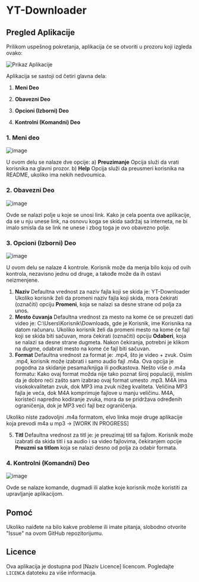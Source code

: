 # YT-Downloader

## Pregled Aplikacije

Prilikom uspešnog pokretanja, aplikacija će se otvoriti u prozoru koji izgleda ovako:

![Prikaz Aplikacije](https://github.com/SofrA11/YT-Downloader/assets/107811123/bc65bf42-bb4f-4007-be24-36195b561b88)

Aplikacija se sastoji od četiri glavna dela:
1. **Meni Deo**
  
2. **Obavezni Deo**
   
3. **Opcioni (Izborni) Deo**

4. **Kontrolni (Komandni) Deo**

### 1. Meni deo 
 ![image](https://github.com/SofrA11/YT-Downloader/assets/107811123/e9ce46e6-6235-4f52-90c2-948f2a579a95)

U ovom delu se nalaze dve opcije:
   a) **Preuzimanje**
Opcija  služi da vrati korisnika na glavni prozor.
   b) **Help**
Opcija služi da preusmeri korisnika na README, ukoliko ima nekih nedvoumica.

### 2. Obavezni Deo

![image](https://github.com/SofrA11/YT-Downloader/assets/107811123/9a01c514-08cd-499b-b123-82451a66b8b2)

Ovde se nalazi polje u koje se unosi link. Kako je cela poenta ove aplikacije, da se u nju unese link, na osnovu koga se skida sadržaj sa interneta, ne bi imalo smisla da se link ne unese i zbog toga je ovo obavezno polje.

### 3. Opcioni (Izborni) Deo

![image](https://github.com/SofrA11/YT-Downloader/assets/107811123/ce59e6a5-c087-4d77-bc4d-68d214f5051e)

U ovom delu se nalaze 4 kontrole. Korisnik može da menja bilo koju od ovih kontrola, nezavisno jednu od druge, a takođe može da ih ostavi neizmenjene.
   1. **Naziv**
Defaultna vrednost za naziv fajla koji se skida je: YT-Downloader
Ukoliko korisnik želi da promeni naziv fajla koji skida, mora čekirati (označiti) opciju **Promeni**, koja se nalazi sa desne strane od polja za unos.
   2. **Mesto čuvanja**
Defaultna vrednost za mesto na kome će se preuzeti dati video je: C:\Users\Korisnik\Downloads, gde je Korisnik, ime Korisnika na datom računaru.
Ukoliko korisnik želi da promeni mesto na kome će fajl koji se skida biti sačuvan, mora čekirati (označiti) opciju **Odaberi**, koja se nalazi sa desne strane dugmeta. Nakon čekiranja, potrebni je klikom na dugme, odabrati mesto na kome će fajl biti sačuvan.
   4. **Format**
Defaultna vrednost za format je: .mp4, što je video + zvuk.
Osim .mp4, korisnik može izabrati i samo audio fajl .m4a. Ova opcija je pogodna za skidanje pesama/knjiga ili podkastova.
Nešto više o .m4a formatu:
Kako ovaj format možda nije tako poznat široj populaciji, mislim da je dobro reći zašto sam izabrao ovaj format umesto .mp3.
M4A ima visokokvalitetan zvuk, dok MP3 ima zvuk nižeg kvaliteta. Veličina MP3 fajla je veća, dok M4A komprimuje fajlove u manju veličinu.
M4A, koristeći napredno kodiranje zvuka, mora da se pridržava određenih ograničenja, dok je MP3 veći fajl bez ograničenja.

Ukoliko niste zadovoljni .m4a formatom, elvo linka moje druge aplikacije koja prevodi m4a u mp3 -> [WORK IN PROGRESS]

   5. **Titl**
Defaultna vrednost za titl je: je preuzimaj titl sa fajlom.
Korisnik može izabrati da skida titl i sa audio i sa video fajlovima, čekiranjem opcije **Preuzmi sa titlom** koja se nalazi desno od polja za odabir formata.





### 4. Kontrolni (Komandni) Deo

![image](https://github.com/SofrA11/YT-Downloader/assets/107811123/03c95934-ed92-4100-9ff5-76ebe4031d00)

Ovde se nalaze komande, dugmadi ili alatke koje korisnik može koristiti za upravljanje aplikacijom.

## Pomoć

Ukoliko naiđete na bilo kakve probleme ili imate pitanja, slobodno otvorite "Issue" na ovom GitHub repozitorijumu.

## Licence

Ova aplikacija je dostupna pod [Naziv Licence] licencom. Pogledajte `LICENCA` datoteku za više informacija.
